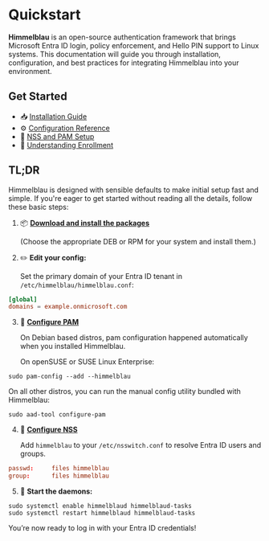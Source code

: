 # Quickstart

**Himmelblau** is an open-source authentication framework that brings Microsoft Entra ID login, policy enforcement, and Hello PIN support to Linux systems. This documentation will guide you through installation, configuration, and best practices for integrating Himmelblau into your environment.

## Get Started

- 📥 [Installation Guide](installation.md)
- ⚙️ [Configuration Reference](configuration.md)
- 🔐 [NSS and PAM Setup](configuration.md#pam-configuration)
- 🧠 [Understanding Enrollment](registration.md)

## TL;DR

Himmelblau is designed with sensible defaults to make initial setup fast and simple. If you're eager to get started without reading all the details, follow these basic steps:

1. 📦 **[Download and install the packages](https://himmelblau-idm.org/downloads.html)**

   (Choose the appropriate DEB or RPM for your system and install them.)

2. ✏️ **Edit your config:**  

   Set the primary domain of your Entra ID tenant in `/etc/himmelblau/himmelblau.conf`:

```conf
[global]
domains = example.onmicrosoft.com
```

3. 🔐 **[Configure PAM](configuration.md#pam-configuration)**

   On Debian based distros, pam configuration happened automatically when you installed Himmelblau.

   On openSUSE or SUSE Linux Enterprise:

```
sudo pam-config --add --himmelblau
```

   On all other distros, you can run the manual config utility bundled with Himmelblau:

```
sudo aad-tool configure-pam
```

4. 👥 **[Configure NSS](configuration.md#nss-configuration)**

   Add `himmelblau` to your `/etc/nsswitch.conf` to resolve Entra ID users and groups.

```conf
passwd:     files himmelblau
group:      files himmelblau
```

5. 🚀 **Start the daemons:**

```
sudo systemctl enable himmelblaud himmelblaud-tasks
sudo systemctl restart himmelblaud himmelblaud-tasks
```

You’re now ready to log in with your Entra ID credentials!
